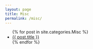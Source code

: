 ```yaml
---
layout: page
title: Misc
permalink: /misc/
---
```



<ul>
{% for post in site.categories.Misc %}
    <li><a href="{{ post.url }}">{{ post.title }}</a></li>
{% endfor %}
</ul>
